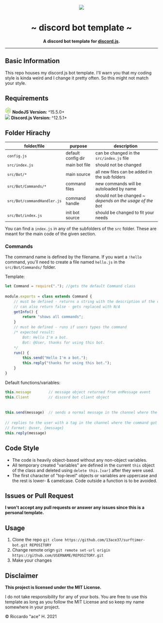 <p align="center">
    <img src="https://discord.js.org/static/logo-square.png" height="280" />
    <h1 align="center">~ discord bot template ~</h1>
    <strong>
         <p align="center">
              A discord bot template for <a href="https://discord.js.org">discord.js</a>.
         </p>
    </strong>
</p>

---


## Basic Information

This repo houses my discord.js bot template. I'll warn you that my coding style is kinda weird and I change it pretty often. So this might not match your style. 

## Requirements 

<kbd><img src="./.img/node.png" height="20"/></kbd> **NodeJS Version:** ^15.5.0+<br/>
<kbd><img src="https://discord.js.org/static/logo-square.png" height="20"/></kbd> **Discord.js Version:** ^12.5.1+

## Folder Hirachy

| folder/file  | purpose | description |
| -------------  | ------------- | ------------- |
| `config.js` | default config dir | can be changed in the `src/index.js` file |
| `src/index.js` | main bot file | should not be changed |
| `src/Bot/*` | main source | all new files can be added in the sub folders |
| `src/Bot/Commands/*` | command files | new commands will be autoloaded by name |
| `src/Bot/commandHandler.js` | command handle | should not be changed ~ _depends on the usage of the bot_ |
| `src/Bot/index.js` | init bot source | should be changed to fit your needs |

You can find a `index.js` in any of the subfolders of the `src` folder. These are meant for the main code of the given section.

### Commands

The command name is defined by the filename. If you want a `!hello` command, you'll need to create a file named `hello.js` in the `src/Bot/Commands/` folder.

Template:


```js
let Command = require("."); //gets the default Command class

module.exports = class extends Command {
	// must be defined - returns a string with the description of the command function
	// can also return false - gets replaced with N/A
	getInfo() { 
		return "shows all commands";
	}
	// must be defined - runs if users types the command
	/* expected result: 
		Bot: Hello I'm a bot.
		Bot: @User, thanks for using this bot.
	*/
	run() {
		this.send("Hello I'm a bot.");
		this.reply("thanks for using this bot.");
	}
}
```

Default functions/variables:

```js
this.message 		// message object returned from onMessage event
this.Client 		// discord bot client object


this.send(message)	// sends a normal message in the channel where the command got executed

// replies to the user with a tag in the channel where the command got executed
// Format: @user, {message}
this.reply(message)
```

## Code Style

- The code is heavily object-based without any non-object variables.
- All temporary created "variables" are defined in the current `this` object of the class and deleted using `delete this.[var]` after they were used.
- The first character of "top-level" objects or variables are uppercase and the rest is lower- & camelcase. 
Code outside a function is to be avoided.

## Issues or Pull Request

**I won't accept any pull requests or answer any issues since this is a personal template.**

## Usage

1. Clone the repo `git clone https://github.com/13ace37/surftimer-bot.git REPOSITORY`
1. Change remote orign `git remote set-url origin https://github.com/USERNAME/REPOSITORY.git`
1. Make your changes

## Disclaimer

**This project is licensed under the MIT License.**

I do not take responsibility for any of your bots. 
You are free to use this template as long as you follow the MIT License and so keep my name somewhere in your project.

© Riccardo "ace" H. 2021